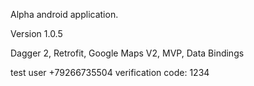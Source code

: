 Alpha android application.

Version 1.0.5

Dagger 2, Retrofit, Google Maps V2, MVP, Data Bindings

test user
+79266735504
verification code: 1234